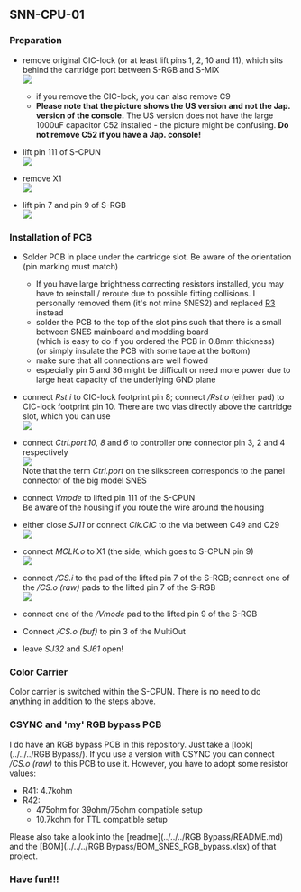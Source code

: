 ## SNN-CPU-01



### Preparation

- remove original CIC-lock (or at least lift pins 1, 2, 10 and 11), which sits behind the cartridge port between S-RGB and S-MIX  
  ![](./CIC-lock.jpg)
  - if you remove the CIC-lock, you can also remove C9  
  - **Please note that the picture shows the US version and not the Jap. version of the console.** The US version does not have the large 1000uF capacitor C52 installed - the picture might be confusing. **Do not remove C52 if you have a Jap. console!**

- lift pin 111 of S-CPUN  
  ![](./SCPUN_111_lifted.jpg)

- remove X1  
  ![](./X1_removed.jpg)

- lift pin 7 and pin 9 of S-RGB  
  ![](./SRGB_Pins_lifted.jpg)


### Installation of PCB

- Solder PCB in place under the cartridge slot. Be aware of the orientation (pin marking must match)
  
  - If you have large brightness correcting resistors installed, you may have to reinstall / reroute due to possible fitting collisions. I personally removed them (it's not mine SNES2) and replaced [R3](https://github.com/borti4938/SNES-AddOn-PCBs/tree/master/RGB%20Bypass#brightness-and-ghosting-issues) instead
  - solder the PCB to the top of the slot pins such that there is a small between SNES mainboard and modding board  
    (which is easy to do if you ordered the PCB in 0.8mm thickness)  
    (or simply insulate the PCB with some tape at the bottom)
  - make sure that all connections are well flowed
  - especially pin 5 and 36 might be difficult or need more power due to large heat capacity of the underlying GND plane
- connect _Rst.i_  to CIC-lock footprint pin 8; connect _/Rst.o_ (either pad) to CIC-lock footprint pin 10. There are two vias directly above the cartridge slot, which you can use  
  ![](./reset_in_out.jpg)  
- connect _Ctrl.port.10, 8_ and _6_ to controller one connector pin 3, 2 and 4 respectively  
  ![](./controller_1.jpg)   
  Note that the term _Ctrl.port_ on the silkscreen corresponds to the panel connector of the big model SNES 
- connect _Vmode_ to lifted pin 111 of the S-CPUN  
  Be aware of the housing if you route the wire around the housing
- either close _SJ11_ or connect _Clk.CIC_ to the via between C49 and C29  
  ![](./cic_clk.jpg)
- connect _MCLK.o_ to X1 (the side, which goes to S-CPUN pin 9)  
  ![](./MCLK_connected.jpg)
- connect _/CS.i_ to the pad of the lifted pin 7 of the S-RGB; connect one of the _/CS.o (raw)_ pads to the lifted pin 7 of the S-RGB  
  ![](./csync.jpg)
- connect one of the _/Vmode_ pad to the lifted pin 9 of the S-RGB
- Connect _/CS.o (buf)_ to pin 3 of the MultiOut
- leave _SJ32_ and _SJ61_  open!

### Color Carrier

Color carrier is switched within the S-CPUN. There is no need to do anything in addition to the steps above.

### CSYNC and 'my' RGB bypass PCB

I do have an RGB bypass PCB in this repository. Just take a [look](../../../RGB Bypass/). If you use a version with CSYNC you can connect _/CS.o (raw)_ to this PCB to use it. However, you have to adopt some resistor values:

- R41: 4.7kohm
- R42:
  - 475ohm for 39ohm/75ohm compatible setup
  - 10.7kohm for TTL compatible setup

Please also take a look into the [readme](../../../RGB Bypass/README.md) and the [BOM](../../../RGB Bypass/BOM_SNES_RGB_bypass.xlsx) of that project.

### Have fun!!!